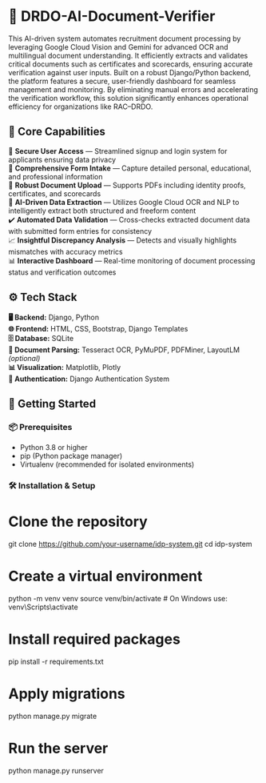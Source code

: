 # 🧠 DRDO-AI-Document-Verifier
This AI-driven system automates recruitment document processing by leveraging Google Cloud Vision and Gemini for advanced OCR and multilingual document understanding. It efficiently extracts and validates critical documents such as certificates and scorecards, ensuring accurate verification against user inputs.
Built on a robust Django/Python backend, the platform features a secure, user-friendly dashboard for seamless management and monitoring. By eliminating manual errors and accelerating the verification workflow, this solution significantly enhances operational efficiency for organizations like RAC–DRDO.

## 🔎 Core Capabilities

🔐 **Secure User Access** — Streamlined signup and login system for applicants ensuring data privacy  
📝 **Comprehensive Form Intake** — Capture detailed personal, educational, and professional information  
📁 **Robust Document Upload** — Supports PDFs including identity proofs, certificates, and scorecards  
🧠 **AI-Driven Data Extraction** — Utilizes Google Cloud OCR and NLP to intelligently extract both structured and freeform content  
✔️ **Automated Data Validation** — Cross-checks extracted document data with submitted form entries for consistency  
📈 **Insightful Discrepancy Analysis** — Detects and visually highlights mismatches with accuracy metrics  
📊 **Interactive Dashboard** — Real-time monitoring of document processing status and verification outcomes  

## ⚙️ Tech Stack

**🖥️ Backend:** Django, Python  
**🌐 Frontend:** HTML, CSS, Bootstrap, Django Templates  
**🗄️ Database:** SQLite  
**📄 Document Parsing:** Tesseract OCR, PyMuPDF, PDFMiner, LayoutLM *(optional)*  
**📊 Visualization:** Matplotlib, Plotly  
**🔐 Authentication:** Django Authentication System  

## 🚀 Getting Started

### 📦 Prerequisites
- Python 3.8 or higher  
- pip (Python package manager)  
- Virtualenv (recommended for isolated environments)

### 🛠️ Installation & Setup

# Clone the repository
git clone https://github.com/your-username/idp-system.git
cd idp-system

# Create a virtual environment
python -m venv venv
source venv/bin/activate   # On Windows use: venv\Scripts\activate

# Install required packages
pip install -r requirements.txt

# Apply migrations
python manage.py migrate

# Run the server
python manage.py runserver

